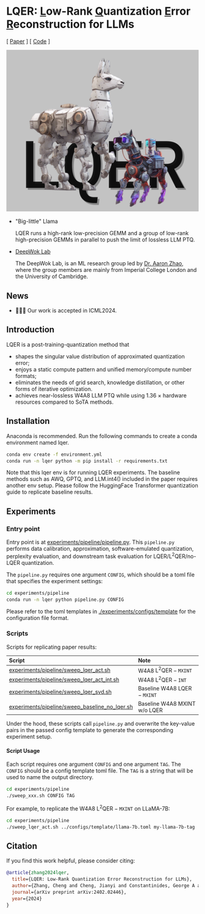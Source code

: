# LQER: <u>L</u>ow-Rank <u>Q</u>uantization <u>E</u>rror <u>R</u>econstruction for LLMs

[ [Paper](https://arxiv.org/abs/2402.02446) ]
[ [Code](https://github.com/ChengZhang-98/big-little-llama/tree/lqer) ]

<img src="./figures/lqer-cover.png" width="640">

- "Big-little" Llama

  LQER runs a high-rank low-precision GEMM and a group of low-rank high-precision GEMMs in parallel to push the limit of lossless LLM PTQ.

- [DeepWok Lab](https://deepwok.github.io/)

  The DeepWok Lab, is an ML research group led by [Dr. Aaron Zhao](https://aaron-zhao123.github.io/), where the group members are mainly from Imperial College London and the University of Cambridge.

## News

- 🎉🎉🎉 Our work is accepted in ICML2024.

## Introduction

LQER is a post-training-quantization method that

- shapes the singular value distribution of approximated quantization error;
- enjoys a static compute pattern and unified memory/compute number formats;
- eliminates the needs of grid search, knowledge distillation, or other forms of iterative optimization.
- achieves near-lossless W4A8 LLM PTQ while using 1.36 $\times$ hardware resources compared to SoTA methods.

## Installation

Anaconda is recommended. Run the following commands to create a conda environment named lqer.

```bash
conda env create -f environment.yml
conda run -n lqer python -m pip install -r requirements.txt
```

Note that this lqer env is for running LQER experiments. The baseline methods such as AWQ, GPTQ, and LLM.int4() included in the paper requires another env setup. Please follow the HuggingFace Transformer quantization guide to replicate baseline results.

## Experiments

### Entry point

Entry point is at [experiments/pipeline/pipeline.py](./experiments/pipeline/pipeline.py). This `pipeline.py` performs data calibration, approximation, software-emulated quantization, perplexity evaluation, and downstream task evaluation for $\text{LQER}$/$\text{L}^2\text{QER}$/no-$\text{LQER}$ quantization.

The `pipeline.py` requires one argument `CONFIG`, which should be a toml file that specifies the experiment settings:

```bash
cd experiments/pipeline
conda run -n lqer python pipeline.py CONFIG
```

Please refer to the toml templates in [./experiments/configs/template](./experiments/configs/template/) for the configuration file format.

### Scripts

Scripts for replicating paper results:

| Script | Note |
| :--- | :--- |
| [experiments/pipeline/sweep_lqer_act.sh](./experiments/pipeline/sweep_lqer_act.sh) | W4A8 $\text{L}^2\text{QER}-\texttt{MXINT}$ |
| [experiments/pipeline/sweep_lqer_act_int.sh](./experiments/pipeline/sweep_lqer_act_int.sh) | W4A8 $\text{L}^2\text{QER}-\texttt{INT}$ |
| [experiments/pipeline/sweep_lqer_svd.sh](./experiments/pipeline/sweep_lqer_svd.sh) | Baseline W4A8 $\text{LQER}-\texttt{MXINT}$ |
| [experiments/pipeline/sweep_baseline_no_lqer.sh](./experiments/pipeline/sweep_baseline_no_lqer.sh) | Baseline W4A8 MXINT w/o $\text{LQER}$ |

Under the hood, these scripts call `pipeline.py` and overwrite the key-value pairs in the passed config template to generate the corresponding experiment setup.

#### Script Usage

Each script requires one argument `CONFIG` and one argument `TAG`. The `CONFIG` should be a config template toml file. The `TAG` is a string that will be used to name the output directory.

```bash
cd experiments/pipeline
./sweep_xxx.sh CONFIG TAG
```

For example, to replicate the W4A8 $\text{L}^2\text{QER}-\texttt{MXINT}$ on LLaMA-7B:

```bash
cd experiments/pipeline
./sweep_lqer_act.sh ../configs/template/llama-7b.toml my-llama-7b-tag
```

## Citation

If you find this work helpful, please consider citing:

```bibtex
@article{zhang2024lqer,
  title={LQER: Low-Rank Quantization Error Reconstruction for LLMs},
  author={Zhang, Cheng and Cheng, Jianyi and Constantinides, George A and Zhao, Yiren},
  journal={arXiv preprint arXiv:2402.02446},
  year={2024}
}
```
